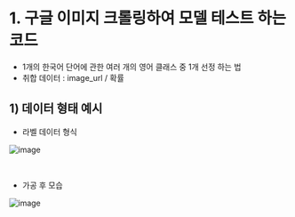 # 1. 구글 이미지 크롤링하여 모델 테스트 하는 코드
- 1개의 한국어 단어에 관한 여러 개의 영어 클래스 중 1개 선정 하는 법
- 취합 데이터 : image_url / 확률

## 1) 데이터 형태 예시
- 라벨 데이터 형식
 
![image](https://github.com/hjhan1201/AIFFELthon/assets/89675001/2cefde72-a99f-4e48-b39e-3dfd9c9c141b)

<br/>

- 가공 후 모습

![image](https://github.com/hjhan1201/AIFFELthon/assets/89675001/0d3418ae-981e-402c-81b4-34a58f326cdb)  
